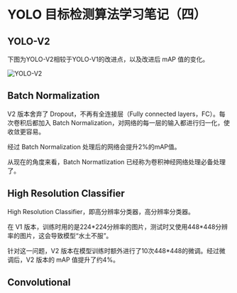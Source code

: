 # YOLO 目标检测算法学习笔记（四）

## YOLO-V2

下图为YOLO-V2相较于YOLO-V1的改进点，以及改进后 mAP 值的变化。

![YOLO-V2](https://s2.loli.net/2023/08/30/CmvK9W1bdpauPtR.png)

## Batch Normalization

V2 版本舍弃了 Dropout，不再有全连接层（Fully connected layers，FC）。每次卷积后都加入 Batch Normalization，对网络的每一层的输入都进行归一化，使收敛更容易。

经过 Batch Normalization 处理后的网络会提升2%的mAP值。

从现在的角度来看，Batch Normatlization 已经称为卷积神经网络处理必备处理了。

## High Resolution Classifier

High Resolution Classifier，即高分辨率分类器，高分辨率分类器。

在 V1 版本，训练时用的是224\*224分辨率的图片，测试时又使用448\*448分辨率的图片，这会导致模型“水土不服”。

针对这一问题，V2 版本在模型训练时额外进行了10次448\*448的微调。经过微调后，V2 版本的 mAP 值提升了约4%。

## Convolutional



